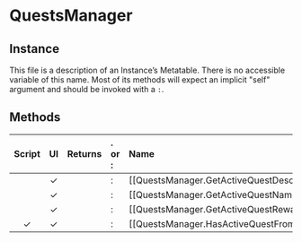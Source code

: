 # QuestsManager
## Instance
This file is a description of an Instance’s Metatable. There is no accessible variable of this name. Most of its methods will expect an implicit "self" argument and should be invoked with a `:`.

## Methods
| Script | UI  | Returns | . or : | Name | Arguments |
|:------:|:---:| -------:|:---- |:---- |:--------- |
| |✓| |:|[[QuestsManager.GetActiveQuestDescription\|GetActiveQuestDescription]]| |
| |✓| |:|[[QuestsManager.GetActiveQuestName\|GetActiveQuestName]]| |
| |✓| |:|[[QuestsManager.GetActiveQuestReward\|GetActiveQuestReward]]| |
|✓|✓| |:|[[QuestsManager.HasActiveQuestFromPlayer\|HasActiveQuestFromPlayer]]| |
